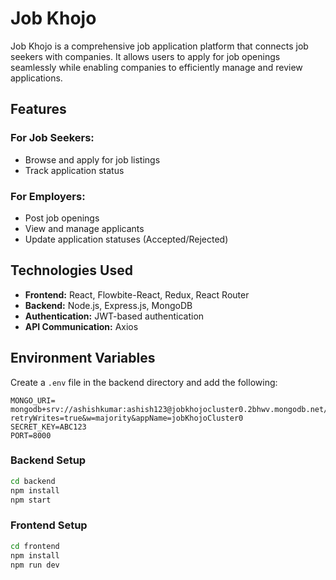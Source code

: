 # Job Khojo

Job Khojo is a comprehensive job application platform that connects job seekers with companies. It allows users to apply for job openings seamlessly while enabling companies to efficiently manage and review applications.

## Features

### For Job Seekers:
- Browse and apply for job listings
- Track application status

### For Employers:
- Post job openings
- View and manage applicants
- Update application statuses (Accepted/Rejected)

## Technologies Used
- **Frontend:** React, Flowbite-React, Redux, React Router
- **Backend:** Node.js, Express.js, MongoDB
- **Authentication:** JWT-based authentication
- **API Communication:** Axios



## Environment Variables
Create a `.env` file in the backend directory and add the following:
```
MONGO_URI= mongodb+srv://ashishkumar:ashish123@jobkhojocluster0.2bhwv.mongodb.net/?retryWrites=true&w=majority&appName=jobKhojoCluster0
SECRET_KEY=ABC123
PORT=8000
```



### Backend Setup
```sh
cd backend
npm install
npm start
```

### Frontend Setup
```sh
cd frontend
npm install
npm run dev
```


